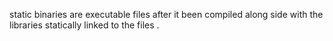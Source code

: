 static binaries are executable files after it been compiled along side with the libraries statically linked to the files . 